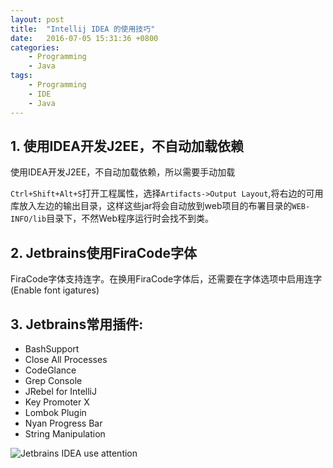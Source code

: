```yaml
---
layout: post
title:  "Intellij IDEA 的使用技巧"
date:   2016-07-05 15:31:36 +0800
categories:
    - Programming
    - Java
tags:
    - Programming
    - IDE
    - Java
---
```


## 1. 使用IDEA开发J2EE，不自动加载依赖

使用IDEA开发J2EE，不自动加载依赖，所以需要手动加载

`Ctrl+Shift+Alt+S`打开工程属性，选择`Artifacts->Output Layout`,将右边的可用库放入左边的输出目录，这样这些jar将会自动放到web项目的布署目录的`WEB-INFO/lib`目录下，不然Web程序运行时会找不到类。

<!-- more -->

## 2. Jetbrains使用FiraCode字体

FiraCode字体支持连字。在换用FiraCode字体后，还需要在字体选项中启用连字(Enable font igatures)

## 3. Jetbrains常用插件:

- BashSupport
- Close All Processes
- CodeGlance
- Grep Console
- JRebel for IntelliJ
- Key Promoter X
- Lombok Plugin
- Nyan Progress Bar
- String Manipulation

![Jetbrains IDEA use attention](/images/jetbrains-idea-use-attention.jpg)
